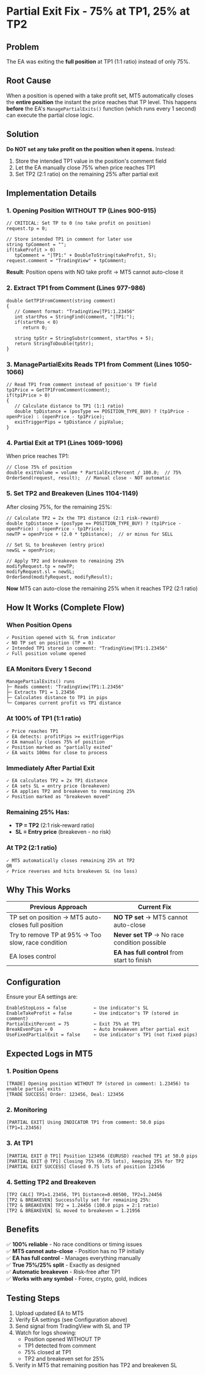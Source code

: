 # Partial Exit Fix - 75% at TP1, 25% at TP2

## Problem
The EA was exiting the **full position** at TP1 (1:1 ratio) instead of only 75%.

## Root Cause
When a position is opened with a take profit set, MT5 automatically closes the **entire position** the instant the price reaches that TP level. This happens **before** the EA's `ManagePartialExits()` function (which runs every 1 second) can execute the partial close logic.

## Solution
**Do NOT set any take profit on the position when it opens.** Instead:
1. Store the intended TP1 value in the position's comment field
2. Let the EA manually close 75% when price reaches TP1
3. Set TP2 (2:1 ratio) on the remaining 25% after partial exit

## Implementation Details

### 1. Opening Position WITHOUT TP (Lines 900-915)
```mql5
// CRITICAL: Set TP to 0 (no take profit on position)
request.tp = 0;

// Store intended TP1 in comment for later use
string tpComment = "";
if(takeProfit > 0)
   tpComment = "|TP1:" + DoubleToString(takeProfit, 5);
request.comment = "TradingView" + tpComment;
```

**Result**: Position opens with NO take profit → MT5 cannot auto-close it

### 2. Extract TP1 from Comment (Lines 977-986)
```mql5
double GetTP1FromComment(string comment)
{
   // Comment format: "TradingView|TP1:1.23456"
   int startPos = StringFind(comment, "|TP1:");
   if(startPos < 0)
      return 0;
   
   string tpStr = StringSubstr(comment, startPos + 5);
   return StringToDouble(tpStr);
}
```

### 3. ManagePartialExits Reads TP1 from Comment (Lines 1050-1066)
```mql5
// Read TP1 from comment instead of position's TP field
tp1Price = GetTP1FromComment(comment);
if(tp1Price > 0)
{
   // Calculate distance to TP1 (1:1 ratio)
   double tpDistance = (posType == POSITION_TYPE_BUY) ? (tp1Price - openPrice) : (openPrice - tp1Price);
   exitTriggerPips = tpDistance / pipValue;
}
```

### 4. Partial Exit at TP1 (Lines 1069-1096)
When price reaches TP1:
```mql5
// Close 75% of position
double exitVolume = volume * PartialExitPercent / 100.0;  // 75%
OrderSend(request, result);  // Manual close - NOT automatic
```

### 5. Set TP2 and Breakeven (Lines 1104-1149)
After closing 75%, for the remaining 25%:
```mql5
// Calculate TP2 = 2x the TP1 distance (2:1 risk-reward)
double tpDistance = (posType == POSITION_TYPE_BUY) ? (tp1Price - openPrice) : (openPrice - tp1Price);
newTP = openPrice + (2.0 * tpDistance);  // or minus for SELL

// Set SL to breakeven (entry price)
newSL = openPrice;

// Apply TP2 and breakeven to remaining 25%
modifyRequest.tp = newTP;
modifyRequest.sl = newSL;
OrderSend(modifyRequest, modifyResult);
```

**Now** MT5 can auto-close the remaining 25% when it reaches TP2 (2:1 ratio)

## How It Works (Complete Flow)

### When Position Opens
```
✓ Position opened with SL from indicator
✓ NO TP set on position (TP = 0)
✓ Intended TP1 stored in comment: "TradingView|TP1:1.23456"
✓ Full position volume opened
```

### EA Monitors Every 1 Second
```
ManagePartialExits() runs
├─ Reads comment: "TradingView|TP1:1.23456"
├─ Extracts TP1 = 1.23456
├─ Calculates distance to TP1 in pips
└─ Compares current profit vs TP1 distance
```

### At 100% of TP1 (1:1 ratio)
```
✓ Price reaches TP1
✓ EA detects: profitPips >= exitTriggerPips
✓ EA manually closes 75% of position
✓ Position marked as "partially exited"
✓ EA waits 100ms for close to process
```

### Immediately After Partial Exit
```
✓ EA calculates TP2 = 2x TP1 distance
✓ EA sets SL = entry price (breakeven)
✓ EA applies TP2 and breakeven to remaining 25%
✓ Position marked as "breakeven moved"
```

### Remaining 25% Has:
- **TP = TP2** (2:1 risk-reward ratio)
- **SL = Entry price** (breakeven - no risk)

### At TP2 (2:1 ratio)
```
✓ MT5 automatically closes remaining 25% at TP2
OR
✓ Price reverses and hits breakeven SL (no loss)
```

## Why This Works

| Previous Approach | Current Fix |
|------------------|-------------|
| TP set on position → MT5 auto-closes full position | **NO TP set** → MT5 cannot auto-close |
| Try to remove TP at 95% → Too slow, race condition | **Never set TP** → No race condition possible |
| EA loses control | **EA has full control** from start to finish |

## Configuration
Ensure your EA settings are:
```
EnableStopLoss = false          ← Use indicator's SL
EnableTakeProfit = false        ← Use indicator's TP (stored in comment)
PartialExitPercent = 75         ← Exit 75% at TP1
BreakEvenPips = 0               ← Auto breakeven after partial exit
UseFixedPartialExit = false     ← Use indicator's TP1 (not fixed pips)
```

## Expected Logs in MT5

### 1. Position Opens
```
[TRADE] Opening position WITHOUT TP (stored in comment: 1.23456) to enable partial exits
[TRADE SUCCESS] Order: 123456, Deal: 123456
```

### 2. Monitoring
```
[PARTIAL EXIT] Using INDICATOR TP1 from comment: 50.0 pips (TP1=1.23456)
```

### 3. At TP1
```
[PARTIAL EXIT @ TP1] Position 123456 (EURUSD) reached TP1 at 50.0 pips
[PARTIAL EXIT @ TP1] Closing 75% (0.75 lots), keeping 25% for TP2
[PARTIAL EXIT SUCCESS] Closed 0.75 lots of position 123456
```

### 4. Setting TP2 and Breakeven
```
[TP2 CALC] TP1=1.23456, TP1 Distance=0.00500, TP2=1.24456
[TP2 & BREAKEVEN] Successfully set for remaining 25%:
[TP2 & BREAKEVEN] TP2 = 1.24456 (100.0 pips = 2:1 ratio)
[TP2 & BREAKEVEN] SL moved to breakeven = 1.21956
```

## Benefits
✅ **100% reliable** - No race conditions or timing issues  
✅ **MT5 cannot auto-close** - Position has no TP initially  
✅ **EA has full control** - Manages everything manually  
✅ **True 75%/25% split** - Exactly as designed  
✅ **Automatic breakeven** - Risk-free after TP1  
✅ **Works with any symbol** - Forex, crypto, gold, indices  

## Testing Steps
1. Upload updated EA to MT5
2. Verify EA settings (see Configuration above)
3. Send signal from TradingView with SL and TP
4. Watch for logs showing:
   - Position opened WITHOUT TP
   - TP1 detected from comment
   - 75% closed at TP1
   - TP2 and breakeven set for 25%
5. Verify in MT5 that remaining position has TP2 and breakeven SL
